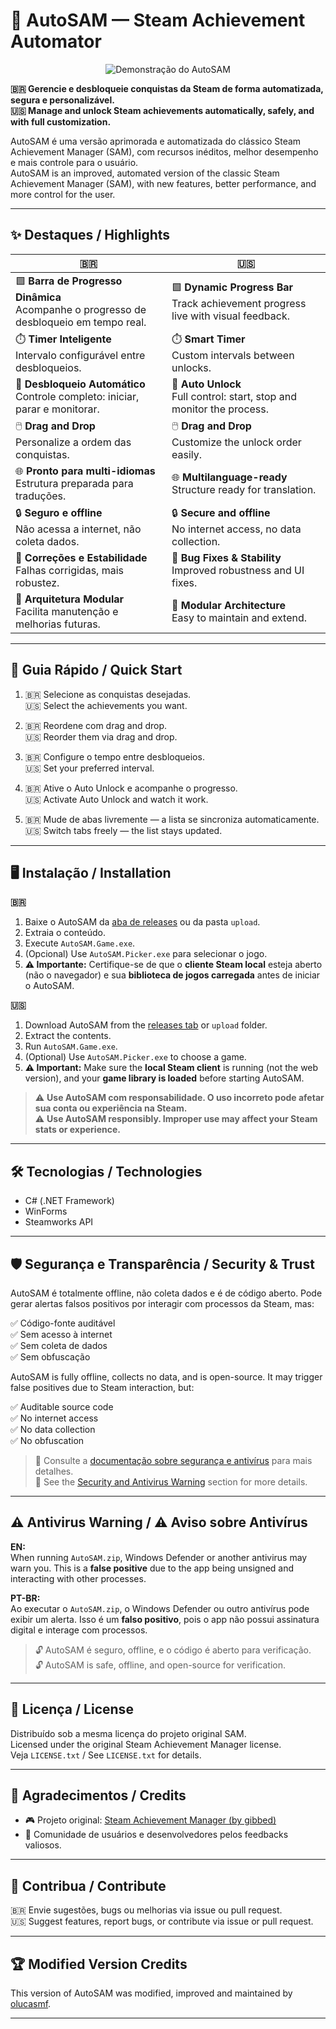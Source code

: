 # 🚀 AutoSAM — Steam Achievement Automator

<p align="center">
  <img src="assets/auto.gif" alt="Demonstração do AutoSAM" />
</p>

**🇧🇷 Gerencie e desbloqueie conquistas da Steam de forma automatizada, segura e personalizável.**  
**🇺🇸 Manage and unlock Steam achievements automatically, safely, and with full customization.**

AutoSAM é uma versão aprimorada e automatizada do clássico Steam Achievement Manager (SAM), com recursos inéditos, melhor desempenho e mais controle para o usuário.  
AutoSAM is an improved, automated version of the classic Steam Achievement Manager (SAM), with new features, better performance, and more control for the user.

---

## ✨ Destaques / Highlights

| 🇧🇷                                                                                      | 🇺🇸                                                                                   |
|------------------------------------------------------------------------------------------|----------------------------------------------------------------------------------------|
| 🟩 **Barra de Progresso Dinâmica**<br>Acompanhe o progresso de desbloqueio em tempo real. | 🟩 **Dynamic Progress Bar**<br>Track achievement progress live with visual feedback.   |
| ⏱️ **Timer Inteligente**<br>Intervalo configurável entre desbloqueios.                   | ⏱️ **Smart Timer**<br>Custom intervals between unlocks.                                |
| 🔄 **Desbloqueio Automático**<br>Controle completo: iniciar, parar e monitorar.          | 🔄 **Auto Unlock**<br>Full control: start, stop and monitor the process.               |
| 🖱️ **Drag and Drop**<br>Personalize a ordem das conquistas.                             | 🖱️ **Drag and Drop**<br>Customize the unlock order easily.                            |
| 🌐 **Pronto para multi-idiomas**<br>Estrutura preparada para traduções.                  | 🌐 **Multilanguage-ready**<br>Structure ready for translation.                         |
| 🔒 **Seguro e offline**<br>Não acessa a internet, não coleta dados.                      | 🔒 **Secure and offline**<br>No internet access, no data collection.                   |
| 🐞 **Correções e Estabilidade**<br>Falhas corrigidas, mais robustez.                     | 🐞 **Bug Fixes & Stability**<br>Improved robustness and UI fixes.                      |
| 🧩 **Arquitetura Modular**<br>Facilita manutenção e melhorias futuras.                   | 🧩 **Modular Architecture**<br>Easy to maintain and extend.                            |

---

## 🚀 Guia Rápido / Quick Start

1. 🇧🇷 Selecione as conquistas desejadas.  
   🇺🇸 Select the achievements you want.

2. 🇧🇷 Reordene com drag and drop.  
   🇺🇸 Reorder them via drag and drop.

3. 🇧🇷 Configure o tempo entre desbloqueios.  
   🇺🇸 Set your preferred interval.

4. 🇧🇷 Ative o Auto Unlock e acompanhe o progresso.  
   🇺🇸 Activate Auto Unlock and watch it work.

5. 🇧🇷 Mude de abas livremente — a lista se sincroniza automaticamente.  
   🇺🇸 Switch tabs freely — the list stays updated.

---

## 🖥️ Instalação / Installation

**🇧🇷**

1. Baixe o AutoSAM da [aba de releases](https://github.com/olucasmf/AutoSAM/releases) ou da pasta `upload`.
2. Extraia o conteúdo.
3. Execute `AutoSAM.Game.exe`.
4. (Opcional) Use `AutoSAM.Picker.exe` para selecionar o jogo.
5. **⚠️ Importante:** Certifique-se de que o **cliente Steam local** esteja aberto (não o navegador) e sua **biblioteca de jogos carregada** antes de iniciar o AutoSAM.

**🇺🇸**

1. Download AutoSAM from the [releases tab](https://github.com/olucasmf/AutoSAM/releases) or `upload` folder.
2. Extract the contents.
3. Run `AutoSAM.Game.exe`.
4. (Optional) Use `AutoSAM.Picker.exe` to choose a game.
5. **⚠️ Important:** Make sure the **local Steam client** is running (not the web version), and your **game library is loaded** before starting AutoSAM.

> ⚠️ **Use AutoSAM com responsabilidade. O uso incorreto pode afetar sua conta ou experiência na Steam.**  
> ⚠️ **Use AutoSAM responsibly. Improper use may affect your Steam stats or experience.**

---

## 🛠️ Tecnologias / Technologies

- C# (.NET Framework)
- WinForms
- Steamworks API

---

## 🛡️ Segurança e Transparência / Security & Trust

AutoSAM é totalmente offline, não coleta dados e é de código aberto. Pode gerar alertas falsos positivos por interagir com processos da Steam, mas:

✅ Código-fonte auditável  
✅ Sem acesso à internet  
✅ Sem coleta de dados  
✅ Sem obfuscação

AutoSAM is fully offline, collects no data, and is open-source. It may trigger false positives due to Steam interaction, but:

✅ Auditable source code  
✅ No internet access  
✅ No data collection  
✅ No obfuscation

> 📖 Consulte a [documentação sobre segurança e antivírus](#-antivirus-warning--aviso-sobre-antivírus) para mais detalhes.  
> 📖 See the [Security and Antivirus Warning](#-antivirus-warning--aviso-sobre-antivírus) section for more details.

---

## ⚠️ Antivirus Warning / ⚠️ Aviso sobre Antivírus

**EN:**  
When running `AutoSAM.zip`, Windows Defender or another antivirus may warn you. This is a **false positive** due to the app being unsigned and interacting with other processes.

**PT-BR:**  
Ao executar o `AutoSAM.zip`, o Windows Defender ou outro antivírus pode exibir um alerta. Isso é um **falso positivo**, pois o app não possui assinatura digital e interage com processos.

> 🔓 AutoSAM é seguro, offline, e o código é aberto para verificação.  
> 🔓 AutoSAM is safe, offline, and open-source for verification.

---

## 📄 Licença / License

Distribuído sob a mesma licença do projeto original SAM.  
Licensed under the original Steam Achievement Manager license.  
Veja `LICENSE.txt` / See `LICENSE.txt` for details.

---

## 🙏 Agradecimentos / Credits

- 🎮 Projeto original: [Steam Achievement Manager (by gibbed)](https://github.com/gibbed/SteamAchievementManager)
- 👥 Comunidade de usuários e desenvolvedores pelos feedbacks valiosos.

---

## 🤝 Contribua / Contribute

🇧🇷 Envie sugestões, bugs ou melhorias via issue ou pull request.  
🇺🇸 Suggest features, report bugs, or contribute via issue or pull request.

---

## 🏆 Modified Version Credits

This version of AutoSAM was modified, improved and maintained by [olucasmf](https://github.com/olucasmf).

---
